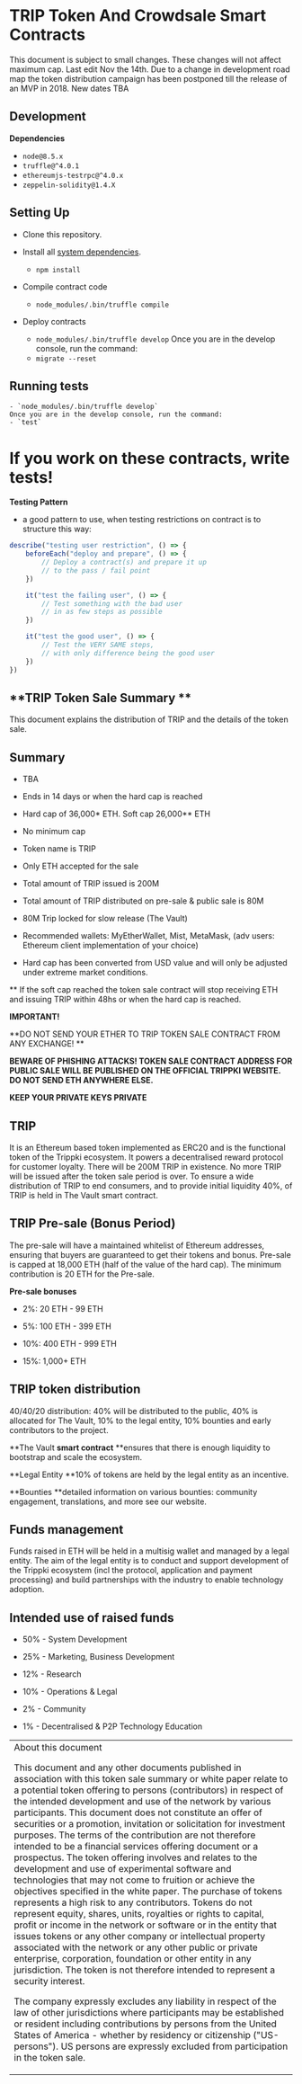 # **TRIP Token And Crowdsale Smart Contracts**

This document is subject to small changes. These changes will not affect maximum cap.
Last edit Nov the 14th. Due to a change in development road map the token distribution campaign has been postponed till the release of an MVP in 2018. New dates TBA

## Development

**Dependencies**

- `node@8.5.x`
- `truffle@^4.0.1`
- `ethereumjs-testrpc@^4.0.x`
- `zeppelin-solidity@1.4.X`

## Setting Up

- Clone this repository.

- Install all [system dependencies](#development).
  - `npm install`

- Compile contract code
  - `node_modules/.bin/truffle compile`

- Deploy contracts
  - `node_modules/.bin/truffle develop`
  Once you are in the develop console, run the command:
  - `migrate --reset`

## Running tests
    - `node_modules/.bin/truffle develop`
    Once you are in the develop console, run the command:
    - `test`

# If you work on these contracts, write tests!
**Testing Pattern**
- a good pattern to use, when testing restrictions on contract is to structure this way:

```javascript
describe("testing user restriction", () => {
    beforeEach("deploy and prepare", () => {
        // Deploy a contract(s) and prepare it up
        // to the pass / fail point
    })

    it("test the failing user", () => {
        // Test something with the bad user
        // in as few steps as possible
    })

    it("test the good user", () => {
        // Test the VERY SAME steps,
        // with only difference being the good user
    })
})
```


## **TRIP Token Sale Summary **

This document explains the distribution of TRIP and the details of the token sale.

## **Summary**

* TBA

* Ends in 14 days or when the hard cap is reached

* Hard cap of 36,000* ETH. Soft cap 26,000** ETH

* No minimum cap

* Token name is TRIP

* Only ETH accepted for the sale

* Total amount of TRIP issued is 200M

* Total amount of TRIP distributed on pre-sale & public sale is 80M

* 80M Trip locked for slow release (The Vault)

* Recommended wallets: MyEtherWallet, Mist, MetaMask, (adv users: Ethereum client implementation of your choice)

* Hard cap has been converted from USD value and will only be adjusted under extreme market conditions.

** If the soft cap reached the token sale contract will stop receiving ETH and issuing TRIP within 48hs or when the hard cap is reached.

**IMPORTANT!**

**DO NOT SEND YOUR ETHER TO TRIP TOKEN SALE CONTRACT FROM ANY EXCHANGE! **

**BEWARE OF PHISHING ATTACKS! TOKEN SALE CONTRACT ADDRESS FOR PUBLIC SALE WILL BE PUBLISHED ON THE OFFICIAL TRIPPKI WEBSITE. DO NOT SEND ETH ANYWHERE ELSE.**

**KEEP YOUR PRIVATE KEYS PRIVATE**

## TRIP

It is an Ethereum based token implemented as ERC20 and is the functional token of the Trippki ecosystem. It powers a decentralised reward protocol for customer loyalty. There will be 200M TRIP in existence. No more TRIP will be issued after the token sale period is over. To ensure a wide distribution of TRIP to end consumers, and to provide initial liquidity 40%, of TRIP is held in The Vault smart contract.

## TRIP Pre-sale (Bonus Period)

The pre-sale will have a maintained whitelist of Ethereum addresses, ensuring that buyers are guaranteed to get their tokens and bonus. Pre-sale is capped at 18,000 ETH (half of the value of the hard cap).  The minimum contribution is 20 ETH for the Pre-sale.

**Pre-sale bonuses**

* 2%:	20 ETH - 99 ETH

* 5%:	100 ETH - 399 ETH

* 10%:	400 ETH - 999 ETH

* 15%:	1,000+ ETH

## TRIP token distribution

40/40/20 distribution: 40% will be distributed to the public, 40% is allocated for The Vault, 10% to the legal entity, 10% bounties and early contributors to the project.

**The Vault **smart contract** **ensures that there is enough liquidity to bootstrap and scale the ecosystem.

**Legal Entity **10% of tokens are held by the legal entity as an incentive.

**Bounties **detailed information on various bounties: community engagement, translations, and more see our website.

## Funds management

Funds raised in ETH will be held in a multisig wallet and managed by a legal entity. The aim of the legal entity is to conduct and support development of the Trippki ecosystem (incl the protocol, application and payment processing) and build partnerships with the industry to enable technology adoption.  

## Intended use of raised funds

* 50% - System Development

* 25% - Marketing, Business Development

* 12% - Research

* 10% - Operations & Legal

*  2% - Community

*  1% - Decentralised & P2P Technology Education

<table>
  <tr>
    <td>About this document

This document and any other documents published in association with this token sale summary or white paper relate to a potential token offering to persons (contributors) in respect of the intended development and use of the network by various participants. This document does not constitute an offer of securities or a promotion, invitation or solicitation for investment purposes. The terms of the contribution are not therefore intended to be a financial services offering document or a prospectus. The token offering involves and relates to the development and use of experimental software and technologies that may not come to fruition or achieve the objectives specified in the white paper. The purchase of tokens represents a high risk to any contributors. Tokens do not represent equity, shares, units, royalties or rights to capital, profit or income in the network or software or in the entity that issues tokens or any other company or intellectual property associated with the network or any other public or private enterprise, corporation, foundation or other entity in any jurisdiction. The token is not therefore intended to represent a security interest.

The company expressly excludes any liability in respect of the law of other jurisdictions where participants may be established or resident including contributions by persons from the United States of America - whether by residency or citizenship ("US-persons"). US persons are expressly excluded from participation in the token sale.</td>
  </tr>
</table>
